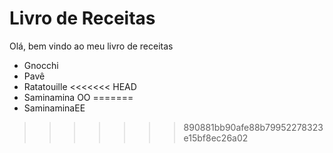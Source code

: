 # Livro de Receitas 

Olá, bem vindo ao meu livro de receitas

 - Gnocchi
 - Pavê
 - Ratatouille
<<<<<<< HEAD
 - Saminamina OO
=======
 - SaminaminaEE
>>>>>>> 890881bb90afe88b79952278323e15bf8ec26a02
